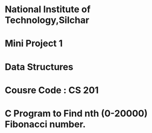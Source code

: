 # National Institute of Technology,Silchar 

# Mini Project 1
# Data Structures
# Cousre Code : CS 201

# C Program to Find nth (0-20000) Fibonacci number.